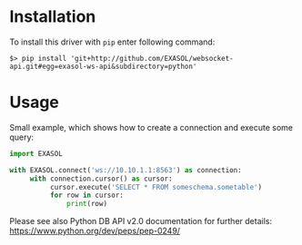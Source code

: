 # Installation

To install this driver with `pip` enter following command:
```shell
$> pip install 'git+http://github.com/EXASOL/websocket-api.git#egg=exasol-ws-api&subdirectory=python'
```

# Usage

Small example, which shows how to create a connection and execute some query:
```python
import EXASOL

with EXASOL.connect('ws://10.10.1.1:8563') as connection:
     with connection.cursor() as cursor:
          cursor.execute('SELECT * FROM someschema.sometable')
          for row in cursor:
              print(row)
```


Please see also Python DB API v2.0 documentation for further details:
https://www.python.org/dev/peps/pep-0249/

